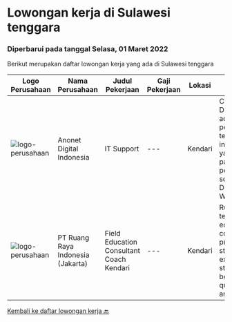 
  # Lowongan kerja di Sulawesi tenggara

  ### Diperbarui pada tanggal Selasa, 01 Maret 2022

  Berikut merupakan daftar lowongan kerja yang ada di Sulawesi tenggara

  |Logo Perusahaan | Nama Perusahaan | Judul Pekerjaan | Gaji Pekerjaan | Lokasi | Deskripsi | Tanggal diunggah | Pranala |
  | -------------- | --------------- | --------------- | --------- | --------- | -------------- | ------- | ----------- |
  |![logo-perusahaan](https://image-service-cdn.seek.com.au/f123c233358fd611d9f6d9ce3232b6fb3d76f5e6/ee4dce1061f3f616224767ad58cb2fc751b8d2dc)|Anonet Digital Indonesia|IT Support|---|Kendari|CV. Anonet Digital Indonesia, adalah perusahaan jasa teknologi dan informasi (IT) yang berfokus pada jasa pembuatan software/aplikasi, Design Website,...|Rabu, 02 Februari 2022|https://www.jobstreet.co.id/id/job/it-support-3777053?token=0~123bd98b-333c-4cc6-bba6-187e27bb7cc2&sectionRank=1&jobId=jobstreet-id-job-3777053|
|![logo-perusahaan](https://image-service-cdn.seek.com.au/7eee59ea5934120f389dd02961ddcb6b62946481/ee4dce1061f3f616224767ad58cb2fc751b8d2dc)|PT Ruang Raya Indonesia (Jakarta)|Field Education Consultant Coach Kendari|---|Kendari|Ruangguru is a tech-enabled education company that provides a one-stop learning experience for students to have better access to quality content and...|Jumat, 25 Februari 2022|https://www.jobstreet.co.id/id/job/field-education-consultant-coach-kendari-1030728078?token=0~123bd98b-333c-4cc6-bba6-187e27bb7cc2&sectionRank=2&jobId=jobstreet-id-job-1030728078|


  [Kembali ke daftar lowongan kerja 🔙](../README.md#daftar-lowongan-kerja)
  